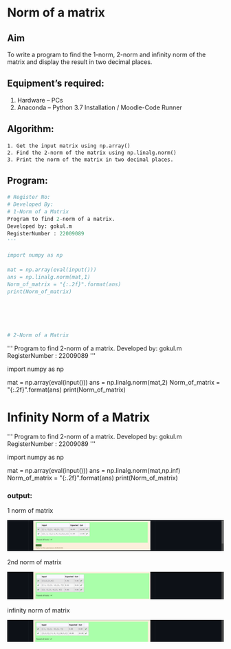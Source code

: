 # Norm of a matrix
## Aim
To write a program to find the 1-norm, 2-norm and infinity norm of the matrix and display the result in two decimal places.
## Equipment’s required:
1.	Hardware – PCs
2.	Anaconda – Python 3.7 Installation / Moodle-Code Runner
## Algorithm:
	1. Get the input matrix using np.array()   
    2. Find the 2-norm of the matrix using np.linalg.norm()
	3. Print the norm of the matrix in two decimal places.
## Program:
```Python
# Register No:
# Developed By:
# 1-Norm of a Matrix
Program to find 2-norm of a matrix.
Developed by: gokul.m
RegisterNumber : 22009089
'''

import numpy as np

mat = np.array(eval(input()))
ans = np.linalg.norm(mat,1)
Norm_of_matrix = "{:.2f}".format(ans)
print(Norm_of_matrix)





# 2-Norm of a Matrix
```
'''
Program to find 2-norm of a matrix.
Developed by: gokul.m
RegisterNumber : 22009089
'''

import numpy as np

mat = np.array(eval(input()))
ans = np.linalg.norm(mat,2)
Norm_of_matrix = "{:.2f}".format(ans)
print(Norm_of_matrix)






# Infinity Norm of a Matrix
'''
Program to find 2-norm of a matrix.
Developed by: gokul.m
RegisterNumber : 22009089
'''

import numpy as np

mat = np.array(eval(input()))
ans = np.linalg.norm(mat,np.inf)
Norm_of_matrix = "{:.2f}".format(ans)
print(Norm_of_matrix)


### output:
1 norm of matrix

![output](/1%20norm%20of%20matrix.png)

2nd norm of matrix

![output](/2norm%20of%20matrix.png)

infinity norm of matrix 

![output](/Screenshot%20(79).png)